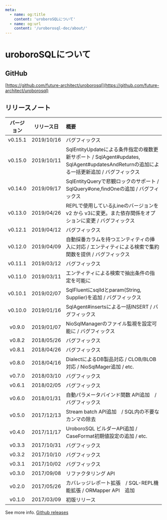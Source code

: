 ```yaml
---
meta:
  - name: og:title
    content: 'uroboroSQLについて'
  - name: og:url
    content: '/uroborosql-doc/about/'
---
```

# uroboroSQLについて

## GitHub

[https://github.com/future-architect/uroborosql](https://github.com/future-architect/uroborosql)

## リリースノート

| バージョン | リリース日 | 概要                                                                                                    |
| :--------: | :--------: | :------------------------------------------------------------------------------------------------------ |
|  v0.15.1   | 2019/10/16 |バグフィックス                                                                                          |
|  v0.15.0   | 2019/10/11 | SqlEntityUpdateによる条件指定の複数更新サポート / SqlAgent#updates, SqlAgent#updatesAndReturnの追加による一括更新追加  / バグフィックス                     |
|  v0.14.0   | 2019/09/17 | SqlEntityQueryで悲観ロックのサポート / SqlQuery#one,findOneの追加  / バグフィックス                     |
|  v0.13.0   | 2019/04/26 | REPLで使用しているjLineのバージョンを v2 から v3に変更。また依存関係をオプションに変更 / バグフィックス |
|  v0.12.1   | 2019/04/12 | バグフィックス                                                                                          |
|  v0.12.0   | 2019/04/09 | 自動採番カラムを持つエンティティの挿入に対応 / エンティティによる検索で集約関数を提供 / バグフィックス  |
|  v0.11.1   | 2019/03/12 | バグフィックス                                                                                          |
|  v0.11.0   | 2019/03/11 | エンティティによる検索で抽出条件の指定を可能に                                                          |
|  v0.10.1   | 2019/02/07 | SqlFluentにsqlIdとparam(String, Supplier)を追加 / バグフィックス                                        |
|  v0.10.0   | 2019/01/16 | SqlAgent#insertsによる一括INSERT / バグフィックス                                                       |
|   v0.9.0   | 2019/01/07 | NioSqlManagerのファイル監視を設定可能に / バグフィックス                                                |
|   v0.8.2   | 2018/05/26 | バグフィックス                                                                                          |
|   v0.8.1   | 2018/04/26 | バグフィックス                                                                                          |
|   v0.8.0   | 2018/04/16 | DialectによるDB製品対応 / CLOB/BLOB対応 / NioSqlMager追加 / etc.                                        |
|   v0.7.0   | 2018/03/10 | バグフィックス                                                                                          |
|   v0.6.1   | 2018/02/05 | バグフィックス                                                                                          |
|   v0.6.0   | 2018/01/31 | 自動パラメータバインド関数 API追加　/ バグフィックス                                                    |
|   v0.5.0   | 2017/12/13 | Stream batch API追加　/ SQL内の不要なカンマの除去                                                       |
|   v0.4.0   | 2017/11/17 | UroboroSQL ビルダーAPI追加 / CaseFormat初期値設定の追加 / etc.                                          |
|   v0.3.3   | 2017/10/31 | バグフィックス                                                                                          |
|   v0.3.2   | 2017/10/10 | バグフィックス                                                                                          |
|   v0.3.1   | 2017/10/02 | バグフィックス                                                                                          |
|   v0.3.0   | 2017/09/08 | リファクタリング API                                                                                    |
|   v0.2.0   | 2017/05/26 | カバレッジレポート拡張　/ SQL-REPL機能拡張 / ORMapper API　追加                                         |
|   v0.1.0   | 2017/03/09 | 初版リリース                                                                                            |

See more info. [Github releases](https://github.com/future-architect/uroborosql/releases)
